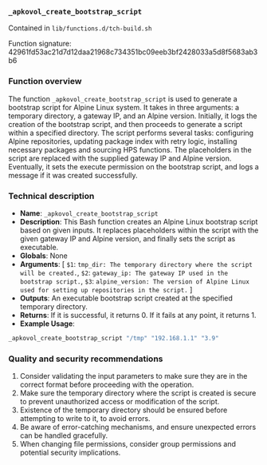 ### `_apkovol_create_bootstrap_script`

Contained in `lib/functions.d/tch-build.sh`

Function signature: 42961fd53ac21d7d12daa21968c734351bc09eeb3bf2428033a5d8f5683ab3b6

### Function overview
The function `_apkovol_create_bootstrap_script` is used to generate a bootstrap script for Alpine Linux system. It takes in three arguments: a temporary directory, a gateway IP, and an Alpine version. Initially, it logs the creation of the bootstrap script, and then proceeds to generate a script within a specified directory. The script performs several tasks: configuring Alpine repositories, updating package index with retry logic, installing necessary packages and sourcing HPS functions. The placeholders in the script are replaced with the supplied gateway IP and Alpine version. Eventually, it sets the execute permission on the bootstrap script, and logs a message if it was created successfully.

### Technical description
- **Name**: `_apkovol_create_bootstrap_script`
- **Description**: This Bash function creates an Alpine Linux bootstrap script based on given inputs. It replaces placeholders within the script with the given gateway IP and Alpine version, and finally sets the script as executable.
- **Globals**: None
- **Arguments**: [ `$1`: `tmp_dir: The temporary directory where the script will be created.`, `$2`: `gateway_ip: The gateway IP used in the bootstrap script.`, `$3`: `alpine_version: The version of Alpine Linux used for setting up repositories in the script.` ]
- **Outputs**: An executable bootstrap script created at the specified temporary directory.
- **Returns**: If it is successful, it returns 0. If it fails at any point, it returns 1.
- **Example Usage**: 
```bash
_apkovol_create_bootstrap_script "/tmp" "192.168.1.1" "3.9"
```

### Quality and security recommendations
1. Consider validating the input parameters to make sure they are in the correct format before proceeding with the operation.
2. Make sure the temporary directory where the script is created is secure to prevent unauthorized access or modification of the script.
3. Existence of the temporary directory should be ensured before attempting to write to it, to avoid errors. 
4. Be aware of error-catching mechanisms, and ensure unexpected errors can be handled gracefully.
5. When changing file permissions, consider group permissions and potential security implications.

